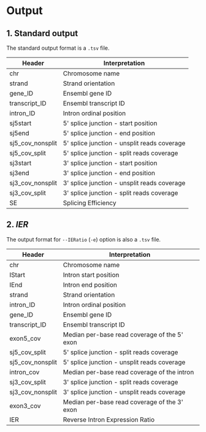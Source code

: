 # Output
## 1. Standard output 
The standard output format is a `.tsv` file. 

| **Header**          | **Interpretation**                           |
|---------------------|----------------------------------------------|
| chr                 | Chromosome name                              |
| strand              | Strand orientation                                      |
| gene\_ID            | Ensembl gene ID                              |
| transcript\_ID      | Ensembl transcript ID                        |
| intron\_ID          | Intron ordinal position                      |
| sj5start            | 5' splice junction \- start position         |
| sj5end              | 5' splice junction \- end position           |
| sj5\_cov\_nonsplit  | 5' splice junction \- unsplit reads coverage |
| sj5\_cov\_split     | 5' splice junction \- split reads coverage   |
| sj3start            | 3' splice junction \- start position         |
| sj3end              | 3' splice junction \- end position           |
| sj3\_cov\_nonsplit  | 3' splice junction \- unsplit reads coverage |
| sj3\_cov\_split     | 3' splice junction \- split reads coverage   |
| SE                  | Splicing Efficiency                          |

## 2. _IER_
The output format for `--IERatio` (`-e`) option is also a `.tsv` file.

| **Header**          | **Interpretation**                            |
|---------------------|-----------------------------------------------|
| chr                 | Chromosome name                               |
| IStart              | Intron start position                         |
| IEnd                | Intron end position                           |
| strand              | Strand orientation                                       |
| intron\_ID          | Intron ordinal position                       |
| gene\_ID            | Ensembl gene ID                               |
| transcript\_ID      | Ensembl transcript ID                         |
| exon5\_cov          | Median per\-base read coverage of the 5' exon |
| sj5\_cov\_split     | 5' splice junction \- split reads coverage    |
| sj5\_cov\_nonsplit  | 5' splice junction \- unsplit reads coverage  |
| intron\_cov         | Median per\-base read coverage of the intron  |
| sj3\_cov\_split     | 3' splice junction \- split reads coverage    |
| sj3\_cov\_nonsplit  | 3' splice junction \- unsplit reads coverage  |
| exon3\_cov          | Median per\-base read coverage of the 3' exon |
| IER                 | Reverse Intron Expression Ratio               |


